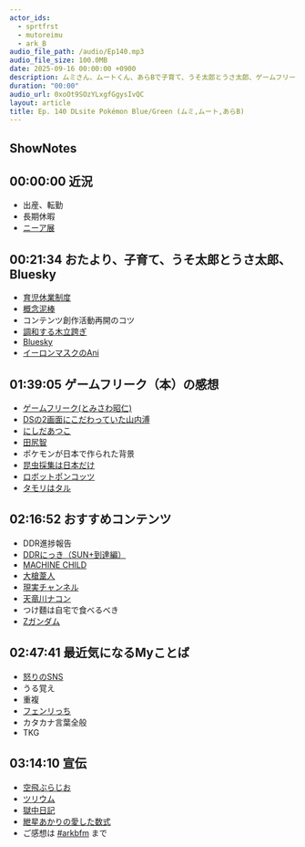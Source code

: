 ```yaml
---
actor_ids:
  - sprtfrst
  - mutoreimu
  - ark_B
audio_file_path: /audio/Ep140.mp3
audio_file_size: 100.0MB
date: 2025-09-16 00:00:00 +0900
description: ムミ⁠さん、⁠ムート⁠くん、⁠あらB⁠で子育て、うそ太郎とうさ太郎、ゲームフリーク（本）の感想、現実チャンネル、怒りのSNSなどについて話しました。
duration: "00:00"
audio_url: 0xoOt9SOzYLxgfGgysIvQC
layout: article
title: Ep. 140 DLsite Pokémon Blue/Green (ムミ,ムート,あらB)
---
```

## ShowNotes

## 00:00:00 近況

* 出産、転勤
* 長期休暇
* [ニーア展](https://game.watch.impress.co.jp/docs/kikaku/2038286.html)

## 00:21:34 おたより、子育て、うそ太郎とうさ太郎、Bluesky

* [育児休業制度](https://xn--alg-li9dki71toh.com/roumu/childcare_leave/childcare/)
* [概念泥棒](https://mtg-jp.com/products/card-gallery/0000021/368973/)
* コンテンツ創作活動再開のコツ
* [調和する木立跨ぎ](https://x.com/DimirUB/status/1936160729947857089)
* [Bluesky](https://bsky.app/)
* [イーロンマスクのAni](https://x.com/elonmusk/status/1944815884062912949)

## 01:39:05 ゲームフリーク（本）の感想

* [ゲームフリーク(とみさわ昭仁)](https://amzn.to/3Ia8wvB)
* [DSの2画面にこだわっていた山内溥](https://www.nintendo.co.jp/3ds/interview/hardware/vol1/index4.html)
* [にしだあつこ](https://ja.wikipedia.org/wiki/%E3%81%AB%E3%81%97%E3%81%A0%E3%81%82%E3%81%A4%E3%81%93)
* [田尻智](https://ja.wikipedia.org/wiki/%E7%94%B0%E5%B0%BB%E6%99%BA)
* ポケモンが日本で作られた背景
* [昆虫採集は日本だけ](https://togetter.com/li/1254506)
* [ロボットポンコッツ](https://ja.wikipedia.org/wiki/%E3%83%AD%E3%83%9C%E3%83%83%E3%83%88%E3%83%9D%E3%83%B3%E3%82%B3%E3%83%83%E3%83%84)
* [タモリはタル](https://dic.pixiv.net/a/%E3%82%BF%E3%83%A2%E3%83%AA%E3%81%AF%E3%82%BF%E3%83%AB)

## 02:16:52 おすすめコンテンツ

* DDR進捗報告
* [DDRにっき（SUN+到達編）](https://mutoreimu.hatenablog.com/entry/2025/07/13/003006)
* [MACHINE CHILD](https://machine-child.com/)
* [大槍葦人](https://x.com/oyariashito)
* [現実チャンネル](https://www.youtube.com/@love_eminemu)
* [天竜川ナコン](https://x.com/love_eminemu)
* つけ麵は自宅で食べるべき
* [Zガンダム](https://ja.wikipedia.org/wiki/%E6%A9%9F%E5%8B%95%E6%88%A6%E5%A3%AB%CE%96%E3%82%AC%E3%83%B3%E3%83%80%E3%83%A0)

## 02:47:41 最近気になるMyことば

* [怒りのSNS](https://x.com/_usataro_/status/1874402377488601437)
* うる覚え
* 重複
* [フェンリっち](https://fgamers.saikyou.biz/?%E3%83%95%E3%82%A7%E3%83%B3%E3%83%AA%E3%81%A3%E3%81%A1)
* カタカナ言葉全般
* TKG

## 03:14:10 宣伝

* [空飛ぶらじお](https://open.spotify.com/show/4Vmh0j248c64xfjq9UmEm4)
* [ツリウム](https://x.com/2lium)
* [獄中日記](https://mutoreimu.hatenablog.com/)
* [紲星あかりの愛した数式](https://www.youtube.com/@akari_suugaku)
* ご感想は [#arkbfm](https://twitter.com/hashtag/arkbfm?src=hashtag_click&f=live) まで